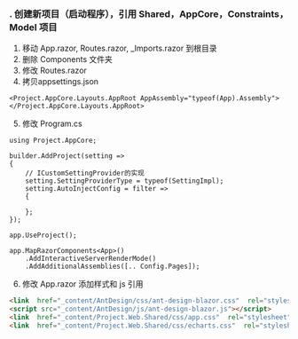 ### . 创建新项目（启动程序），引用 Shared，AppCore，Constraints，Model 项目

1. 移动 App.razor, Routes.razor, \_Imports.razor 到根目录
2. 删除 Components 文件夹
3. 修改 Routes.razor
4. 拷贝appsettings.json

```CSharp
<Project.AppCore.Layouts.AppRoot AppAssembly="typeof(App).Assembly"></Project.AppCore.Layouts.AppRoot>
```

5. 修改 Program.cs

```CSharp
using Project.AppCore;

builder.AddProject(setting =>
{
    // ICustomSettingProvider的实现
    setting.SettingProviderType = typeof(SettingImpl);
    setting.AutoInjectConfig = filter =>
    {

    };
});

app.UseProject();

app.MapRazorComponents<App>()
    .AddInteractiveServerRenderMode()
    .AddAdditionalAssemblies([.. Config.Pages]);

```

6. 修改 App.razor 添加样式和 js 引用

```html
<link  href="_content/AntDesign/css/ant-design-blazor.css"  rel="stylesheet"/>
<script src="_content/AntDesign/js/ant-design-blazor.js"></script>
<link  href="_content/Project.Web.Shared/css/app.css"  rel="stylesheet"/>
<link  href="_content/Project.Web.Shared/css/echarts.css"  rel="stylesheet"/>
```
